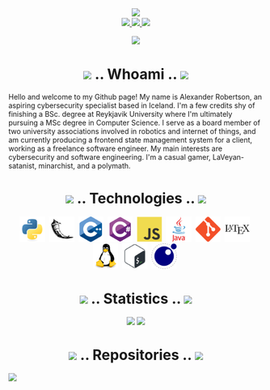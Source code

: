 <!--- Profile presentation README.md for https://www.github.com/SashaTheGray

This file was based off of the design found at
https://www.sitepoint.com/github-profile-readme/

Author: Alexander "Sasha" Robertson
Year: 2022
--->

[ACCENT_COLOR]: 07b5b5

<!--- ---------------- --->
<!--- PAGE TOP SECTION --->
<!--- ---------------- --->

<!--- Add a gif at the top of the page --->

<div id="top-header" align="center">
    <img src="https://media.giphy.com/media/w1xKufcsyUX91BAgid/giphy.gif" width="250"/>
</div>


<!--- Add social media badges --->
<!--- Source: https://dev.to/envoy_/150-badges-for-github-pnk --->

<div id="social-media-badges" align="center">
    <!--- Add a LinkedIn profile banner --->
    <a href="https://www.linkedin.com/in/sashathegray/">  
        <img src="https://img.shields.io/badge/LinkedIn-black?style=for-the-badge&logo=linkedin&logoColor=cyan" width="150" />
    </a>
    <!--- Add a Github profile banner --->
    <a href="https://github.com/sashathegray">
        <img src="https://img.shields.io/badge/Github-black?style=for-the-badge&logo=github&logoColor=cyan" width="150" />
    </a>
    <!--- Adda Twitter profile banner --->
    <a href="https://twitter.com/_sashathegray_">
        <img src="https://img.shields.io/badge/Twitter-black?style=for-the-badge&logo=twitter&logoColor=cyan" width="150" />
    </a>
</div>

<br/>

<!--- Add a Github profile visit counter --->
<!--- Source: https://github.com/antonkomarev/github-profile-views-counter --->

<div id="view-counter" align="center">
    <img src="https://komarev.com/ghpvc/?username=SashaTheGray&style=for-the-badge&color=07b5b5&label=Profile Visits" width="150"/>
</div>

<!--- ------------------- --->
<!--- PAGE MIDDLE SECTION --->
<!--- ------------------- --->

<!--- Add a greeting --->

<h1 id="greeting-heading" align="center">
    <img src="https://media.giphy.com/media/ry4SKoAefPnSU59TcY/giphy.gif" width="50px"/>
    .. Whoami ..
    <img src="https://media.giphy.com/media/ry4SKoAefPnSU59TcY/giphy.gif" width="50px"/>
</h1>



<!-- About me -->

Hello and welcome to my Github page! My name is Alexander Robertson, an aspiring cybersecurity specialist based in Iceland.
I'm a few credits shy of finishing a BSc. degree at Reykjavik University where I'm ultimately pursuing a MSc degree in Computer Science.
I serve as a board member of two university associations involved in robotics and internet of things, 
and am currently producing a frontend state management system for a client, working as a freelance software engineer.
My main interests are cybersecurity and software engineering. I'm a casual gamer, LaVeyan-satanist, minarchist, and a polymath.

<!-- Technical stack --->

<h1 id="technologies-heading" align="center">
    <img src="https://media.giphy.com/media/ry4SKoAefPnSU59TcY/giphy.gif" width="50px"/>
    .. Technologies ..
    <img src="https://media.giphy.com/media/ry4SKoAefPnSU59TcY/giphy.gif" width="50px"/>
</h1>

<!--- Source: https://github.com/devicons/devicon/tree/master/icons --->
<div id=technologies align=center>
    <!--- Save this for easier future additions --->
    <!--- <img title="" alt="" width="50" height="50" src=""/>&nbsp --->
    <img title="Python" alt="py" width="50" height="50" src="https://github.com/devicons/devicon/blob/master/icons/python/python-original.svg" />&nbsp
    <img title="Flask" alt="flask" width="50" height="50" src="https://github.com/devicons/devicon/blob/master/icons/flask/flask-original.svg"/>&nbsp
    <img title="Cpp" alt="cpp" width="50" height="50" src="https://github.com/devicons/devicon/blob/master/icons/cplusplus/cplusplus-original.svg"/>&nbsp
    <img title="CSharp" alt="cs" width="50" height="50" src="https://github.com/devicons/devicon/blob/master/icons/csharp/csharp-original.svg"/>&nbsp
    <img title="Javascript" alt="js" width="50" height="50" src="https://github.com/devicons/devicon/blob/master/icons/javascript/javascript-original.svg"/>&nbsp
    <img title="Java" alt="java" width="50" height="50" src="https://github.com/devicons/devicon/blob/master/icons/java/java-original-wordmark.svg" />&nbsp
    <img title="Git" alt="git" width="50" height="50" src="https://github.com/devicons/devicon/blob/master/icons/git/git-original.svg"/>&nbsp
    <img title="LaTex" alt="tex" width="50" height="50" src="https://github.com/devicons/devicon/blob/master/icons/latex/latex-original.svg"/>&nbsp
    <img title="Linux" alt="linux" width="50" height="50" src="https://github.com/devicons/devicon/blob/master/icons/linux/linux-original.svg"/>&nbsp
    <img title="Bash" alt="bash" width="50" height="50" src="https://github.com/devicons/devicon/blob/master/icons/bash/bash-original.svg"/>&nbsp
    <img title="Lua" alt="lua" width="50" height="50" src="https://github.com/devicons/devicon/blob/master/icons/lua/lua-original.svg"/>&nbsp
</div>

<!--- ------------------- --->
<!--- PAGE BOTTOM SECTION --->
<!--- ------------------- --->

<h1 id="statistics-heading" align="center">
    <img src="https://media.giphy.com/media/ry4SKoAefPnSU59TcY/giphy.gif" width="50px"/>
    .. Statistics ..
    <img src="https://media.giphy.com/media/ry4SKoAefPnSU59TcY/giphy.gif" width="50px"/>
</h1>

<!--- Add Github statistics --->

<div id=github-stats align=center>
    <!--- Add a Github stats card --->
    <img width="500px" src="https://github-readme-stats.vercel.app/api?username=sashathegray&show_icons=true&hide_border=false&&count_private=true&include_all_commits=true&title_color=07b5b5&text_color=07b5b5&icon_color=07b5b5&border_color=07b5b5&bg_color=DEG,111111,222222,333333,444444,555555" />
    <!--- Add a Github top languages card --->
    <img width="300px" src="https://github-readme-stats.vercel.app/api/top-langs/?username=sashathegray&show_icons=true&hide_border=false&&count_private=true&include_all_commits=true&title_color=07b5b5&text_color=07b5b5&icon_color=07b5b5&border_color=07b5b5&bg_color=DEG,111111,222222,333333,444444,555555&langs_count=3&custom_title=Top+3+languages used" />
</div>

<!--- Repositories --->
<!--- Source: https://github.com/anuraghazra/github-readme-stats --->

<h1 id="repos-heading" align="center">
    <img src="https://media.giphy.com/media/ry4SKoAefPnSU59TcY/giphy.gif" width="50px"/>
    .. Repositories ..
    <img src="https://media.giphy.com/media/ry4SKoAefPnSU59TcY/giphy.gif" width="50px"/>
</h1>

<div id=repositories-grid>
    <div class=repository-row align=left>
        <img src="https://github-readme-stats.vercel.app/api/pin/?username=sashathegray&repo=sashathegray&show_icons=true&hide_border=false&&count_private=true&include_all_commits=true&title_color=07b5b5&text_color=07b5b5&icon_color=07b5b5&border_color=07b5b5&bg_color=DEG,111111,222222,333333,444444,555555&show_owner=true" />
    </div>
</div>
